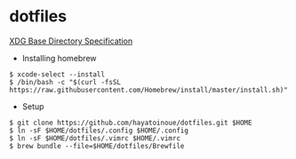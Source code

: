 # dotfiles

[XDG Base Directory Specification](https://wiki.archlinux.jp/index.php/XDG_Base_Directory_%E3%82%B5%E3%83%9D%E3%83%BC%E3%83%88)

- Installing homebrew

```
$ xcode-select --install
$ /bin/bash -c "$(curl -fsSL https://raw.githubusercontent.com/Homebrew/install/master/install.sh)"
```

- Setup

```
$ git clone https://github.com/hayatoinoue/dotfiles.git $HOME
$ ln -sF $HOME/dotfiles/.config $HOME/.config
$ ln -sF $HOME/dotfiles/.vimrc $HOME/.vimrc
$ brew bundle --file=$HOME/dotfiles/Brewfile
```
